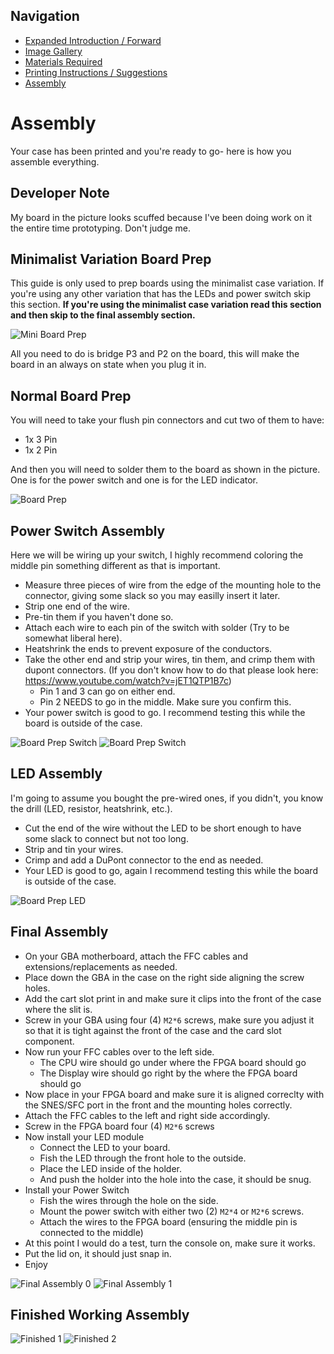 
## Navigation

- [Expanded Introduction / Forward](introduction.md)
- [Image Gallery](gallery.md)
- [Materials Required](materials.md)
- [Printing Instructions / Suggestions](printing.md)
- [Assembly](assembly.md)

# Assembly
Your case has been printed and you're ready to go- here is how you assemble everything.

## Developer Note
My board in the picture looks scuffed because I've been doing work on it the entire time prototyping. Don't judge me.

## Minimalist Variation Board Prep
This guide is only used to prep boards using the minimalist case variation. If you're using any other variation that has the LEDs and power switch skip this section. **If you're using the minimalist case variation read this section and then skip to the final assembly section.**

![Mini Board Prep](images/assembly/mini-board-prep.png)

All you need to do is bridge P3 and P2 on the board, this will make the board in an always on state when you plug it in.

## Normal Board Prep

You will need to take your flush pin connectors and cut two of them to have:
- 1x 3 Pin
- 1x 2 Pin

And then you will need to solder them to the board as shown in the picture. One is for the power switch and one is for the LED indicator.

![Board Prep](images/assembly/board-prep-1.png)

## Power Switch Assembly

Here we will be wiring up your switch, I highly recommend coloring the middle pin something different as that is important.

- Measure three pieces of wire from the edge of the mounting hole to the connector, giving some slack so you may easilly insert it later.
- Strip one end of the wire.
- Pre-tin them if you haven't done so.
- Attach each wire to each pin of the switch with solder (Try to be somewhat liberal here).
- Heatshrink the ends to prevent exposure of the conductors.
- Take the other end and strip your wires, tin them, and crimp them with dupont connectors. (If you don't know how to do that please look here: https://www.youtube.com/watch?v=jET1QTP1B7c)
  - Pin 1 and 3 can go on either end.
  - Pin 2 NEEDS to go in the middle. Make sure you confirm this.
- Your power switch is good to go. I recommend testing this while the board is outside of the case.

![Board Prep Switch](images/assembly/switch-2.png)
![Board Prep Switch](images/assembly/switch.png)

## LED Assembly

I'm going to assume you bought the pre-wired ones, if you didn't, you know the drill (LED, resistor, heatshrink, etc.).

- Cut the end of the wire without the LED to be short enough to have some slack to connect but not too long.
- Strip and tin your wires.
- Crimp and add a DuPont connector to the end as needed.
- Your LED is good to go, again I recommend testing this  while the board is outside of the case.

![Board Prep LED](images/assembly/led.png)

## Final Assembly

 - On your GBA motherboard, attach the FFC cables and extensions/replacements as needed.
 - Place down the GBA in the case on the right side aligning the screw holes.
 - Add the cart slot print in and make sure it clips into the front of the case where the slit is.
 - Screw in your GBA using four (4) `M2*6` screws, make sure you adjust it so that it is tight against the front of the case and the card slot component.
 - Now run your FFC cables over to the left side.
   - The CPU wire should go under where the FPGA board should go
   - The Display wire should go right by the where the FPGA board should go
- Now place in your FPGA board and make sure it is aligned correclty with the SNES/SFC port in the front and the mounting holes correctly.
- Attach the FFC cables to the left and right side accordingly.
- Screw in the FPGA board four (4) `M2*6` screws
- Now install your LED module
  - Connect the LED to your board.
  - Fish the LED through the front hole to the outside.
  - Place the LED inside of the holder.
  - And push the holder into the hole into the case, it should be snug.
- Install your Power Switch
  - Fish the wires through the hole on the side.
  - Mount the power switch with either two (2) `M2*4` or `M2*6` screws.
  - Attach the wires to the FPGA board (ensuring  the middle pin is connected to the middle)
- At this point I would do a test, turn the console on, make sure it works.
- Put the lid on, it should just snap in.
- Enjoy

![Final Assembly 0](images/assembly/final-assembly-0.png)
![Final Assembly 1](images/assembly/final-assembly-1.png)

## Finished Working Assembly

![Finished 1](images/assembly/finished-1.png)
![Finished 2](images/assembly/finished-2.png)
